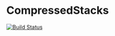 # CompressedStacks

[![Build Status](https://travis-ci.org/azzaare/CompressedStacks.jl.svg?branch=master)](https://travis-ci.org/azzaare/CompressedStacks.jl)
